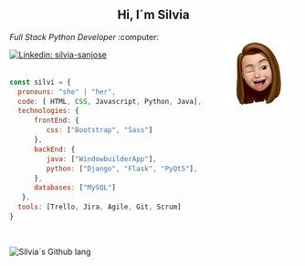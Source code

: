 <h2 align='center'> Hi, I´m Silvia  </h2>
<img align='right'src="icons/silvi.webp"  width="130px"/>

<p><em>Full Stack Python Developer</em>  :computer:</p>


[![Linkedin: silvia-sanjose](https://img.shields.io/badge/-silviasanjose-blue?style=flat-square&logo=Linkedin&logoColor=white&link=https://www.linkedin.com/in/silvia-sanjose/)](https://www.linkedin.com/in/silvia-sanjose)
</br>
</br>

```javascript
const silvi = {
  pronouns: "she" | "her",
  code: [ HTML, CSS, Javascript, Python, Java],
  technologies: {
      frontEnd: {
         css: ["Bootstrap", "Sass"]
      },
      backEnd: {
         java: ["WindowbuilderApp"],
         python: ["Django", "Flask", "PyQt5"],
      },
      databases: ["MySQL"]
   },
  tools: [Trello, Jira, Agile, Git, Scrum]
}
```
</br>

![Silvia´s Github lang](https://github-readme-stats.vercel.app/api/top-langs/?username=SilviaSanjose&theme=onedark&layout=compact)

<!--
 <a href="https://www.linkedin.com/in/silvia-sanjose" target="blank"><img align="left" src="icons/Linkedin.png" alt="SilviaSanjose Linkedin" width="22px" /></a>

![](https://raw.githubusercontent.com/SilviaSanjose/github-stats-transparent/output/generated/languages.svg)

challenge: "I'm working towards being able to run a marathon.", 
challenge: "I am doing the #100DaysOfCode challenge focused on react and typescript"
technologies >> frontEnd >>  js: ["React", "Angular"],

---  para linea entera
-->


